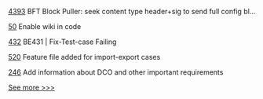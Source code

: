 
[4393](https://github.com/hyperledger/fabric/pull/4393) BFT Block Puller: seek content type header+sig to send full config bl…

[50](https://github.com/hyperledger-labs/harmonia/pull/50) Enable wiki in code

[432](https://github.com/hyperledger-labs/blockchain-explorer/pull/432) BE431 | Fix-Test-case Failing

[520](https://github.com/hyperledger-labs/fabric-operations-console/pull/520) Feature file added for import-export cases

[246](https://github.com/hyperledger-labs/hyperledger-labs.github.io/pull/246) Add information about DCO and other important requirements


[See more >>>](https://start-here.hyperledger.org/pull-requests)
